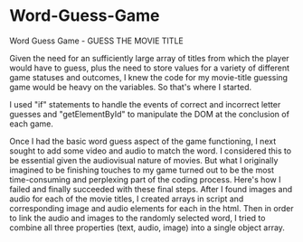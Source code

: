 # Word-Guess-Game
Word Guess Game - GUESS THE MOVIE TITLE

Given the need for an sufficiently large array of titles from which the player would have to guess, plus the need to store values for a variety of different game statuses and outcomes, I knew the code for my movie-title guessing game would be heavy on the variables. So that's where I started. 

I used "if" statements to handle the events of correct and incorrect letter guesses and "getElementById" to manipulate the DOM at the conclusion of each game. 

Once I had the basic word guess aspect of the game functioning, I next sought to add some video and audio to match the word. I considered this to be essential given the audiovisual nature of movies. But what I originally imagined to be finishing touches to my game turned out to be the most time-consuming and perplexing part of the coding process. Here's how I failed and finally succeeded with these final steps. After I found images and audio for each of the movie titles, I created arrays in script and corresponding image and audio elements for each in the html. Then in order to link the audio and images to the randomly selected word, I tried to combine all three properties (text, audio, image) into a single object array. 
